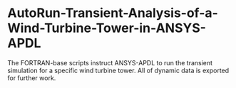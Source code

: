# AutoRun-Transient-Analysis-of-a-Wind-Turbine-Tower-in-ANSYS-APDL
The FORTRAN-base scripts instruct ANSYS-APDL to run the transient simulation for a specific wind turbine tower. All of dynamic data is exported for further work.
